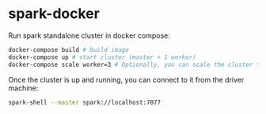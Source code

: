 # spark-docker

Run spark standalone cluster in docker compose:

```bash
docker-compose build # build image
docker-compose up # start cluster (master + 1 worker)
docker-compose scale worker=3 # Optionally, you can scale the cluster to up to N workers
```

Once the cluster is up and running, you can connect to it from the driver machine:

```bash
spark-shell --master spark://localhost:7077
```
